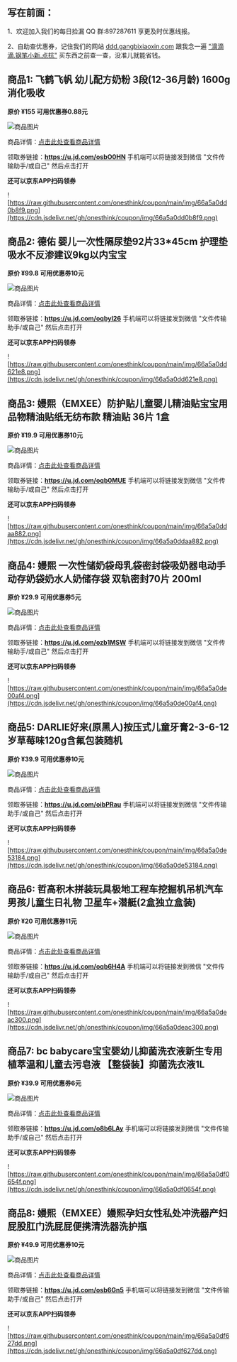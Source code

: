 ## 写在前面：

1、欢迎加入我们的每日捡漏 QQ 群:897287611 享更及时优惠线报。

2、自助查优惠券，记住我们的网站 [ddd.gangbixiaoxin.com](https://ddd.gangbixiaoxin.com) 跟我念一遍 ["滴滴滴.钢笔小新.点抗"](https://ddd.gangbixiaoxin.com) 买东西之前查一查，没准儿就能省钱。

## 商品1: 飞鹤飞帆 幼儿配方奶粉 3段(12-36月龄) 1600g 消化吸收

**原价 ¥155 可用优惠券0.88元**

![商品图片](http://img14.360buyimg.com/n1/jfs/t1/224772/18/13172/106458/65d3281dFb044067e/ad65070cbe278040.jpg)

商品详情：[点击此处查看商品详情](https://union-click.jd.com/jdc?e=1003156031&amp;p=JF8BAaMJK1olXwUEVVZbAU4eA18KHl8RWg4BZBoCUBVIMzZNXhpXVhgcDwYCXhxDXHBTTkRHA1ocDBsJVFRORjNVFRlPGQpmNDgpV0hqBDd_cyR2VFR4EhYfUgtuBydmGVodAGZENDcHdAtXZxFTex5gSkYOIAE9bj90fDB8GixzJGJHFTwvazdgdypMfzJAPnFYFRw4cTxrYAh_XzlnNnp1VRxafDJjZRhqeBxiJFRiIz0-ST1uUTdgRD9mKk19Pzo5awhhdxtqbDhmGXJ7DjcqUUtQex8cGS4BX3MyBDsESlFfRAhoUyFjDQZ_UT4vcEkRVWMEK1olXgcCU1dbD00eBl84G1slC2gCVV9cCUoVB2gBK1olXQABV15fCUwUAWYLEmsVVQEyg_Pl3cGm1uexz8Wdir-lgdfh3NWfM184GGsVXAcAVFpaCUkXM18IGGsWbVhsVQ1bC0kQVD1mRhAQGwRLClkzCEISCm0MGVgTbQQDVVxfOHsnZw9ubwQWIAFaIzYia0JFeSlAWQFVJAJKOlxcABZ3RQ9hQSdVHWJ8Dz4YfXsXMw)

领取券链接：**https://u.jd.com/osbO0HN** 手机端可以将链接发到微信 "文件传输助手/或自己" 然后点击打开

**还可以京东APP扫码领券**

![https://raw.githubusercontent.com/onesthink/coupon/main/img/66a5a0dd0b8f9.png](https://cdn.jsdelivr.net/gh/onesthink/coupon/img/66a5a0dd0b8f9.png)

## 商品2: 德佑 婴儿一次性隔尿垫92片33*45cm 护理垫吸水不反渗建议9kg以内宝宝

**原价 ¥99.8 可用优惠券10元**

![商品图片](http://img14.360buyimg.com/n1/jfs/t1/10897/25/24571/93915/66a3440cF2468b436/df6bd64d87971e94.jpg)

商品详情：[点击此处查看商品详情](https://union-click.jd.com/jdc?e=1003156031&amp;p=JF8BAakJK1olXwQCXFZVCU0WAl8IGloUXgEHVFlbDUInRzBQRQQlBENHFRxWFlVMWzBeTA9KQl1XSwwDVFVPRjtUBAJQAVsMFgQZBAofQDBUbzARLm1jIF1fcD1fRSxjZDheHmgAAB0pAC0TfWt1GyRTA3t1IThKSEdjeh9tbChAA3FrIDkpQTxLexpvbDlMGwR0JlYqahIWRxhtYzx3FGZJIxZUaC9kAm18U1NmP19hED4CaC9sYAxLbSJDDXFhKxsrfDxKVhZJWDhNGFVrDhxecDJjZhtRfBhjJH5kIBc6X3tnYhhXHwFRBmRxMhtZUwlldhFybAFTUQoyVW5eCUsQCmkPHVIQbTYCVG4OZh9fW2YOH1wdWAALZF9tCE0UAG8KGlwWWQUFUm5dAEwn1MKwztGkiI67gMDV3_Kw1ua0z8WdbTYyV25dCUoVA2sPGlkVbTYCV25eOBV5AjwOGVpGCgRsCRVYTklfQT9mG1ISWAcHVFlUOEkWAm0KK2slHA5BCwIpY09kaA58GFltK05EFzUiawBUbW1cWC8dOwJ8UCNddw1Jfhh9fWsVbQ)

领取券链接：**https://u.jd.com/oqbyl26** 手机端可以将链接发到微信 "文件传输助手/或自己" 然后点击打开

**还可以京东APP扫码领券**

![https://raw.githubusercontent.com/onesthink/coupon/main/img/66a5a0dd621e8.png](https://cdn.jsdelivr.net/gh/onesthink/coupon/img/66a5a0dd621e8.png)

## 商品3: 嫚熙（EMXEE）防护贴儿童婴儿精油贴宝宝用品物精油贴纸无纺布款 精油贴 36片 1盒

**原价 ¥19.9 可用优惠券10元**

![商品图片](http://img14.360buyimg.com/n1/jfs/t1/1498/32/24611/90061/66a4f13dF3db2b99c/23d0edd72552365d.jpg)

商品详情：[点击此处查看商品详情](https://union-click.jd.com/jdc?e=1003156031&amp;p=JF8BAdoJK1olXwIDXVxdAEMTBl8IGloRWQ4AUlZbAUsfAV9MRANLAjZbERscSkAJHTRQRA1CCVkdDwtCWhVLHTdNTwcKBENeCVAfUg8bWTRyTx5UW29BIAsCejZNYBINSDATNFNSOlxUDCxMRQoIS19qKUFJFhwHV1xXDxtxaz5hPnVdIAEPWD9eAyh-YidNOWJiEio_Uhh1ShNOewBmK2FbIBcrekpzYSZ8WztnB2RgHRgbfAN_YwxBTgxhJGJSLS0iSj9-WQpzfCcTOE5hIjkCViNFZRB7bBJmA2VrPD0kfB5Id21ScixMXUFiJj0qfAJgQxhxZwhhKVNFIFwqfzJlYCh8cglxKmUCECk0YCtsY3sKbk8XKDZCKgo9TSpscwx2bTJSVGVVHwU-ewhRD2M4GmsWXAYFXVhaDkISM18IG2tUMwYKXVpVCnsWM28OGFgVXwcFV1hdC0InA2cPK4y45dOI5YvVsZ-Ji7ixvI6c4dKc3G5tOEgnA24JGVsRWgcAVG5tCEgnAF9WdVpGWwVWB1pYZhZcBikNGlIXMwYLUVdYDE8VB18KGloXXzYyZAQGch9SQmlhWC9AAnR_Dj0gDRh8BQZdSzUXVAJlDxg4CBsTfBtPUBlXB1kyVG4)

领取券链接：**https://u.jd.com/oqb0MUE** 手机端可以将链接发到微信 "文件传输助手/或自己" 然后点击打开

**还可以京东APP扫码领券**

![https://raw.githubusercontent.com/onesthink/coupon/main/img/66a5a0ddaa882.png](https://cdn.jsdelivr.net/gh/onesthink/coupon/img/66a5a0ddaa882.png)

## 商品4: 嫚熙 一次性储奶袋母乳袋密封袋吸奶器电动手动存奶袋奶水人奶储存袋 双轨密封70片 200ml

**原价 ¥29.9 可用优惠券5元**

![商品图片](http://img14.360buyimg.com/n1/jfs/t1/152629/24/28876/89290/669df306Fa4045079/3f0d8a0893c4e9c3.jpg)

商品详情：[点击此处查看商品详情](https://union-click.jd.com/jdc?e=1003156031&amp;p=JF8BAcQJK1olXDYCVV9YC08fBGsPHF8RWDZGCwYDV3tORipJWVALQ11aCwgKXBQIWDoXSQVJQ15HAAJCUQ5LXmFKQR8ZDlpANhwvbzgQdi9dSRhvH3V8DQU_ATRkbW0LHQVJGg9HM14nYyxncDF-GUxVUXJ7JDspex5UdRZgfS9MIkV1LT4FbC9nRRhQRiJ3XHJEIDsufixOAiZ_aVpFPwdyFCk_Uih1Ah9ObARAJHJ2NwkpcS9HehxzRCxsOWZ5MyJbbQN0dQhXRTNHO3pSLSo-VihuVQl_aA5XPm9iPSk5dxR3cRR7Yi9mGHFKIyk9ax5VY218eyxNPlp1PTY7fwIXRhhhewMlCkEYAB4DSDJ0anVWWQ5RBFhYVCBDeEcbM244GFoVWg8EU1hUDXsnA284UDUUbQcyVFheC0sVAmgKGlMdXzYCXFlt3-av1uW5ztOsiZiKg-f63cKr1_GAK2slXjYCVV9fCE8QAm0IK2sVXjYBZAAzCRgSVGgKHAh7AE0HElteSgN5A2YNHVsXXgQLZFxcCUkVM184SAdXP0RwMy1afQtCUSxyWShrBF1gXSEuZkkUBTFUXFJQOgZ4PzktexVhAV8IKw)

领取券链接：**https://u.jd.com/ozb1MSW** 手机端可以将链接发到微信 "文件传输助手/或自己" 然后点击打开

**还可以京东APP扫码领券**

![https://raw.githubusercontent.com/onesthink/coupon/main/img/66a5a0de00af4.png](https://cdn.jsdelivr.net/gh/onesthink/coupon/img/66a5a0de00af4.png)

## 商品5: DARLIE好来(原黑人)按压式儿童牙膏2-3-6-12岁草莓味120g含氟包装随机

**原价 ¥39.9 可用优惠券10元**

![商品图片](http://img14.360buyimg.com/n1/jfs/t1/75403/29/26886/94897/66a3ac96F1108c936/0a337caae772f5b1.jpg)

商品详情：[点击此处查看商品详情](https://union-click.jd.com/jdc?e=1003156031&amp;p=JF8BAagJK1olXwIDUlxUAUgXBV8IGloUXQMLV15YC0knRzBQRQQlBENHFRxWFlVMWzBeTA9KQl1XSwwDVFVPRjtUBAJQAVsMFgQZBBNyZyxuZCNvA2R7PztfWjRyXhNLZV9tVGgAAQlYbQBVWTxqeglLJFYAXAFKSEdjeh9tbCh2HXBrLDwpex5SexpseDlPPQR1NlYrahFFRxltYCJ3XHpJIyxUWC9kd21raVJ8P19mXT0_aC5sYAxLbAR1PXJbKx8rbDxKVhZJRT9OA2BnVVsecDJjYRtrfB5iAlRhLS0uX3tIYj9bQSJ-C2VYNiM0XwpzcThTEz5TUQoyVW5eCUsQCmkPHVIQbTYCVG4OZh5HQDJQT0dJB0MyVW5dDkgUA20JHFkdVAAAZF5VD3vArtfdkerA1b_WytaKsezCitPchdMlbTYBZF5cCUkXB2gJGVslbQYBZF1tViUWUGcIHVhHVGhfH1sbDRsXXgEIEl4cXAUFUl1tCkoWAW04K2tNOGJBMiElchV1egRtGQlqOFt-FyBZcEJ5ATpfHj5eH1xRNj8PVjJHAWdXK1sl)

领取券链接：**https://u.jd.com/oibPRau** 手机端可以将链接发到微信 "文件传输助手/或自己" 然后点击打开

**还可以京东APP扫码领券**

![https://raw.githubusercontent.com/onesthink/coupon/main/img/66a5a0de53184.png](https://cdn.jsdelivr.net/gh/onesthink/coupon/img/66a5a0de53184.png)

## 商品6: 哲高积木拼装玩具极地工程车挖掘机吊机汽车男孩儿童生日礼物 卫星车+潜艇(2盒独立盒装)

**原价 ¥20 可用优惠券11元**

![商品图片](http://img14.360buyimg.com/n1/jfs/t1/241958/2/3116/207266/65a092a0F7d94d361/9788b1e44afb7359.jpg)

商品详情：[点击此处查看商品详情](https://union-click.jd.com/jdc?e=1003156031&amp;p=JF8BAdQJK1olXwIDUlxdDkMQB18IGloQXAQCUVpaDUsXB19MRANLAjZbERscSkAJHTRQRA1CCVkdDwtCWhVLHTdNTwcKBENeCVAfUg8bSztoGjBUJlB4ED02SU1Cai5KYCdRNgELOlwLUTVDYhcBXAFlPXJ7PRkBdlxXDxtxaz5hLmFHICc9bj9OdCh8Yj9NOWVQEigvUi51ShNOeC5lOWFbMBcqekpEYSZaWyx3AHRgVS4bfjl_YBh8ZAxhJG5nIy0iTz9IWT9zfCcTOE5hIjkCViNFZRB6eAFhVHJKMDgkezxVdQZ8ci9MOkV0JiY7aD9rCgxAbCliXGVdIwELazx1YDN_cjNxJHVhEyk0eBMnawx2TRxxKFRhE1kPWh5NVSdWYRtdPQoOZF9tC0oXBGYOHF0cWDYyVF5tSSUXAmsPHVMSXjYDZF5bC0gXAW4PHlsTXAMyVFZaOJy6u7qCqo6d5NKc3Inkr56ev7uWk2slbQUyVF9cCksTBG4KG2slXQUyV24DZkpEBjgBE11FM1tJURhYWx1VbW8BHl0WVAIEVG5fCUoVAV84KxNBPQdpFSULcg90aC4OTjJUH31-EDVaASUVVTZ2TzptVEFYJD4pcSJQXxE4G2s)

领取券链接：**https://u.jd.com/oqb6H4A** 手机端可以将链接发到微信 "文件传输助手/或自己" 然后点击打开

**还可以京东APP扫码领券**

![https://raw.githubusercontent.com/onesthink/coupon/main/img/66a5a0deac300.png](https://cdn.jsdelivr.net/gh/onesthink/coupon/img/66a5a0deac300.png)

## 商品7: bc babycare宝宝婴幼儿抑菌洗衣液新生专用植萃温和儿童去污皂液 【整袋装】抑菌洗衣液1L

**原价 ¥39.9 可用优惠券6元**

![商品图片](http://img14.360buyimg.com/n1/jfs/t1/246143/6/15457/42812/66a35cb4Fa05f8053/23b2222827a7cc3f.jpg)

商品详情：[点击此处查看商品详情](https://union-click.jd.com/jdc?e=1003156031&amp;p=JF8BAdwJK1olXwIDXV5ZD0wUBV8IGlodXwcBU1ZfDUkSBV9MRANLAjZbERscSkAJHTRQRA1CCVkdDwtCWhVLHTdNTwcKBENeCVAfUg8bAxVVRVJpP09mUwoNVC5XYBp4Hy1cFH58Olw4YAhtAjVsSxBJPkRGE1kPd1xXDxtxaz5sPm1GIFw1WDxedCp_cglNOWVyEj0VUht1ShtObC5lNGFbEhcrekpwYW5oWztnAHRgVSobfDJNZhhsaAxhJG5nIy0iTDxIfwpzfCcTOE5hIjkCViNFZRNubzhHSQV1IDcEfzJkRWd_Uz98JGUDXCgkeC1ucG4ObSltDXFbNx8qcTRuYCdrXC98D2J2DV4ffDJzUxRoD1lgSQR3ZAc2YwpFcxVofixFFURkICAbSBVjBQ8EF2sUbQUDVFlUDkwRCmo4K1sVbUdsUlhVDEwTM244G10WXgYAVVlYAUofBV8IE1wliqu6gdTs3cOu1_GAzOKyiI--gMDVOHsnAF8IGloXXQIFVVxdOHsXAF8LKwV7XFUEV15ZDxl5XiQNXV5DCVNsVFdYAU0QCm8MK1kUXAQAZG5tCDFKXWZ0eRJxWlJSCDsdaz5nBxlBUiNrMwRnPB0nCRFzUyRUeBlRGgFQK25dOA)

领取券链接：**https://u.jd.com/o8b6LAy** 手机端可以将链接发到微信 "文件传输助手/或自己" 然后点击打开

**还可以京东APP扫码领券**

![https://raw.githubusercontent.com/onesthink/coupon/main/img/66a5a0df0654f.png](https://cdn.jsdelivr.net/gh/onesthink/coupon/img/66a5a0df0654f.png)

## 商品8: 嫚熙（EMXEE）嫚熙孕妇女性私处冲洗器产妇屁股肛门洗屁屁便携清洗器洗护瓶

**原价 ¥49.9 可用优惠券10元**

![商品图片](http://img14.360buyimg.com/n1/jfs/t1/247172/26/15945/57903/66a4e238Fd43dd403/d2f1b947f4949308.jpg)

商品详情：[点击此处查看商品详情](https://union-click.jd.com/jdc?e=1003156031&amp;p=JF8BAdoJK1olXwIDUF1ZDUMfBl8IGloQXQMBV1pfDU0QAl9MRANLAjZbERscSkAJHTRQRA1CCVkdDwtCWhVLHTdNTwcKBENeCVAfUg8bCx1PbzxmFW5kUSskVQ4SXjILaQdWBQBKOlw1bEhlYjdpRiFHI1hfNAM-YVxXDxtxaz5hLmVCIFwlbjxedC5_GStNOWVEEj0vVTJ1SgdOey5mJGFbIBcpQEp0YW5oWztNB2NgVTYba0lCehZ8eAxhJGJSLS0mVzxIUQlzfCcTOE5hIjkCViNFZRB7eDhyGmZ7PD4qfDhIdQZeci9mJkV0NiI9fCh_BQwKcz9hPnoFIDc6fz91YCh8cglxKl95ESpfYC9sY3sKbk8XKDZyVhcncFFSdg9UeUV3BW9ABARdaiBBD2M4GmsWXAYFXVhaDkISM18IG2tUMwALXFxVCXsWM28OGFgVXwcFUF1bCE8nA2cPK4y45dOI5YvVsZ-Ji7ixvI6c4dKc3G5tOEgnA24JGVsRWgcAVG5tCEgnAF9WdVpGWwQCV1dfZhZcBikNQBNdMwYLU1xYD0IVBV8KGloXXzYyZFYvTz9wcCdgfV5gJFtHUQMACzlLQDcOUzUXNWIBJj8FaRZtURFWRjtIPm8yVG4)

领取券链接：**https://u.jd.com/osb6Gn5** 手机端可以将链接发到微信 "文件传输助手/或自己" 然后点击打开

**还可以京东APP扫码领券**

![https://raw.githubusercontent.com/onesthink/coupon/main/img/66a5a0df627dd.png](https://cdn.jsdelivr.net/gh/onesthink/coupon/img/66a5a0df627dd.png)

